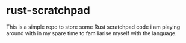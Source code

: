 # rust-scratchpad
This is a simple repo to store some Rust scratchpad code i am playing around with in my spare time to familiarise myself with the language.
